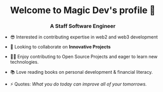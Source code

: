 <h1 align="center">Welcome to Magic Dev's profile 👋</h1>
<h3 align="center">A Staff Software Engineer</h3>

- 😎 Interested in contributing expertise in web2 and web3 development

- 👯 Looking to collaborate on **Innovative Projects**

- 👨‍💻 Enjoy contributing to Open Source Projects and eager to learn new technologies. 

- 📚 Love reading books on personal development & financial literacy. 

- ⚡ Quotes: *What you do today can improve all of your tomorrows.*
